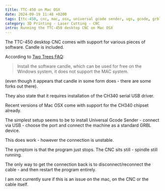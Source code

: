 ```yaml
---
title: TTC-450 on Mac OSX
date: 2024-09-19 11:48 +0200
tags: [ttc-450, cnc, mac, osx, universal gcode sender, ugs, gcode, grbl]
category: 3D Printing - Laser Cutting - CNC
intro: Running the TTC-450 desktop CNC on Mac OSX
---
```


The TTC-450 desktop CNC comes with support for various pieces of software. Candle is included.

According to [Two Trees FAQ](https://www.twotrees3dofficial.com/pages/help-center):

> Install the software candle, which can be used for free on the Windows system, it does not support the MAC system.

(even though it appears that candle in some form does - there are some forks out there).

They also state that it requires installation of the CH340 serial USB driver.

Recent versions of Mac OSX come with support for the CH340 chipset already.

The simplest setup seems to be to install Universal Gcode Sender - connect via USB - choose the port and connect the machine as a standard GRBL device.

This does work - however the connection is unstable.

The symptom is that the program just stops. The CNC sits still - spindle still running.

The only way to get the connection back is to disconnect/reconnect the cable - and then restart the program entirely.

I am not currently sure if this is an issue on the mac, on the CNC or the cable itself.


